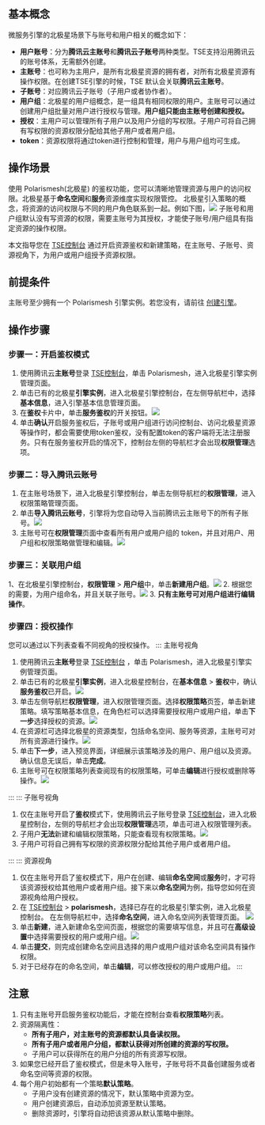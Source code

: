 ## 基本概念
微服务引擎的北极星场景下与账号和用户相关的概念如下：
- **用户账号**：分为**腾讯云主账号**和**腾讯云子账号**两种类型。TSE支持沿用腾讯云的账号体系，无需额外创建。
- **主账号**：也可称为主用户，是所有北极星资源的拥有者，对所有北极星资源有操作权限。在创建TSE引擎的时候，TSE 默认会关联**腾讯云主账号**。
- **子账号**：对应腾讯云子账号（子用户或者协作者）。
- **用户组**：北极星的用户组概念，是一组具有相同权限的用户。主账号可以通过创建用户组批量对用户进行授权与管理。**用户组只能由主账号创建和授权。**
- **授权**：主用户可以管理所有子用户以及用户分组的写权限。子用户可将自己拥有写权限的资源权限分配给其他子用户或者用户组。
- **token**：资源权限将通过token进行控制和管理，用户与用户组均可生成。

## 操作场景
使用 Polarismesh(北极星) 的鉴权功能，您可以清晰地管理资源与用户的访问权限。北极星基于**命名空间**和**服务**资源维度实现权限管控。
北极星引入策略的概念，将资源的访问权限与不同的用户角色联系到一起。例如下图，![](https://qcloudimg.tencent-cloud.cn/raw/39600d0a8ced25c7d617c9bfad40193e.jpg)
子账号和用户组默认没有写资源的权限，需要主账号为其授权，才能使子账号/用户组具有指定资源的操作权限。

本文指导您在 [TSE控制台](https://console.cloud.tencent.com/tse) 通过开启资源鉴权和新建策略，在主账号、子账号、资源视角下，为用户或用户组授予资源权限。

## 前提条件
主账号至少拥有一个 Polarismesh 引擎实例。若您没有，请前往 [创建引擎](https://cloud.tencent.com/document/product/1364/65866)。

## 操作步骤
### 步骤一：开启鉴权模式
1. 使用腾讯云**主账号**登录 [TSE控制台](https://console.cloud.tencent.com/tse)，单击 Polarismesh，进入北极星引擎实例管理页面。
2. 单击已有的北极星**引擎实例**，进入北极星引擎控制台，在左侧导航栏中，选择**基本信息**，进入引擎基本信息管理页面。
3. 在**鉴权**卡片中，单击**服务鉴权**的开关按钮。![](https://qcloudimg.tencent-cloud.cn/raw/6921a67809f50be9bf0f0c2961e94655.png)
4. 单击**确认**开启服务鉴权后，子账号或用户组进行访问控制台、访问北极星资源等操作时，都会需要使用token鉴权，没有配置token的客户端将无法注册服务。只有在服务鉴权开启的情况下，控制台左侧的导航栏才会出现**权限管理**选项。

### 步骤二：导入腾讯云账号
1. 在主账号场景下，进入北极星引擎控制台，单击左侧导航栏的**权限管理**，进入权限策略管理页面。
2. 单击**导入腾讯云账号**，引擎将为您自动导入当前腾讯云主账号下的所有子账号。![](https://qcloudimg.tencent-cloud.cn/raw/1d5d1288108fd1d0681d9beda6845ff4.jpg)
3. 主账号可在**权限管理**页面中查看所有用户或用户组的 token，并且对用户、用户组和权限策略做管理和编辑。![](https://qcloudimg.tencent-cloud.cn/raw/5f01ca66a61fa549880c92ee3875e8c5.jpg)

### 步骤三：关联用户组
1、在北极星引擎控制台，**权限管理** > **用户组**中，单击**新建用户组**。![](https://qcloudimg.tencent-cloud.cn/raw/bc55b1c65cf9e39ad266ccecc1fc65e6.png)
2. 根据您的需要，为用户组命名，并且关联子账号。![](https://qcloudimg.tencent-cloud.cn/raw/93a1c09bc4d015889cf960cce1c745c8.jpg)
3. **只有主账号可对用户组进行编辑操作**。

### 步骤四：授权操作
您可以通过以下列表查看不同视角的授权操作。
<dx-tabs> 
::: 主账号视角
1. 使用腾讯云**主账号**登录 [TSE控制台](https://console.cloud.tencent.com/tse) ，单击 Polarismesh，进入北极星引擎实例管理页面。
2. 单击已有的北极星**引擎实例**，进入北极星控制台，在**基本信息** > **鉴权**中，确认**服务鉴权**已开启。![](https://qcloudimg.tencent-cloud.cn/raw/2e7a3e2425fbb633d191003b2c88c5bf.png)
3. 单击左侧导航栏**权限管理**，进入权限管理页面。选择**权限策略**页签，单击新建策略。填写策略基本信息，在角色栏可以选择需要授权用户或用户组，单击**下一步**选择授权的资源。![](https://qcloudimg.tencent-cloud.cn/raw/04586e2659544cf88d32067328b144cd.jpg)
4. 在资源栏可选择北极星的资源类型，包括命名空间、服务等资源，主账号可对所有资源进行操作。![](https://qcloudimg.tencent-cloud.cn/raw/741c0c6fdfc1c645fcd4a26148620b2d.png)
5. 单击**下一步**，进入预览界面，详细展示该策略涉及的用户、用户组以及资源。确认信息无误后，单击**完成**。
6. 主账号可在权限策略列表查阅现有的权限策略，可单击**编辑**进行授权或删除等操作。![](https://qcloudimg.tencent-cloud.cn/raw/09524f642112475ff3bc357ea53126cf.jpg)

:::
::: 子账号视角
1. 仅在主账号开启了**鉴权**模式下，使用腾讯云子账号登录 [TSE控制台](https://console.cloud.tencent.com/tse)，进入北极星控制台，左侧的导航栏才会出现**权限管理**选项，单击可进入权限管理列表。
2. 子用户**无法**新建和编辑权限策略，只能查看现有权限策略。![](https://qcloudimg.tencent-cloud.cn/raw/a15d3a0bef9ffc640cc0b3c5ee3d5833.jpg)
3. 子用户可将自己拥有写权限的资源权限分配给其他子用户或者用户组。
	
:::
::: 资源视角
1. 仅在主账号开启了鉴权模式下，用户在创建、编辑**命名空间**或**服务**时，才可将该资源授权给其他用户或者用户组。接下来以**命名空间**为例，指导您如何在资源视角给用户授权。
2. 在 [TSE控制台](https://console.cloud.tencent.com/tse) > **polarismesh**，选择已存在的北极星引擎实例，进入北极星控制台。
		在左侧导航栏中，选择**命名空间**，进入命名空间列表管理页面。
		![](https://qcloudimg.tencent-cloud.cn/raw/9c9461075f0c26a249de12a99101e3e5.jpg)
3. 单击**新建**，进入新建命名空间页面，根据您的需要填写信息，并且可在**高级设置**中选择需要授权的用户或用户组。![](https://qcloudimg.tencent-cloud.cn/raw/9107c7722ec8689c083147ca87028903.jpg)
4. 单击**提交**，则完成创建命名空间且选择的用户或用户组对该命名空间具有操作权限。
5. 对于已经存在的命名空间，单击**编辑**，可以修改授权的用户或用户组。
:::
</dx-tabs>

## 注意
1. 只有主账号开启服务鉴权功能后，才能在控制台查看**权限策略**列表。
2. 资源隔离性：
	- **所有子用户，对主账号的资源都默认具备读权限。**
	- **所有子用户或者用户分组，都默认获得对所创建的资源的写权限。**
	- 子用户可以获得所在的用户分组的所有资源写权限。
3. 如果您已经开启了鉴权模式，但是未导入账号，子账号将不具备创建服务或者命名空间等资源的权限。
4. 每个用户初始都有一个策略**默认策略**。
	- 子用户没有创建资源的情况下，默认策略中资源为空。
	- 用户创建资源后，自动添加资源至默认策略。
	- 删除资源时，引擎将自动把该资源从默认策略中删除。


